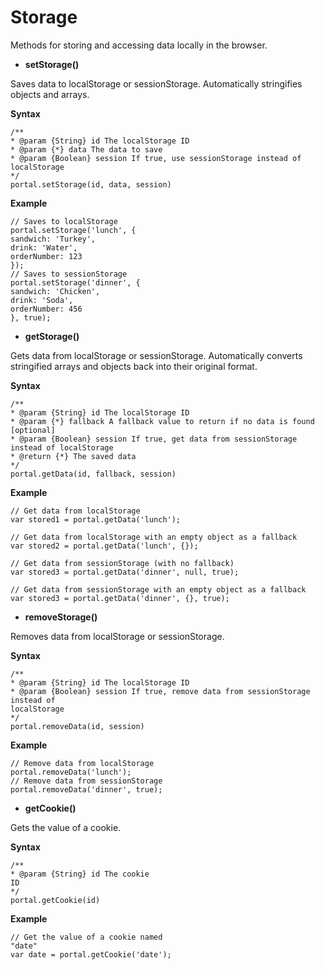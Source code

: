﻿---
sidebar_position: 13
---

# Storage

<head>
  <meta name="guidename" content="API Management"/>
  <meta name="context" content="GUID-23300a5c-7d8e-462a-9b7c-700d5258753d"/>
</head>

Methods for storing and accessing data locally in the browser. 

- **setStorage()**

Saves data to localStorage or sessionStorage. Automatically stringifies objects and arrays.

**Syntax**

```
/**
* @param {String} id The localStorage ID
* @param {*} data The data to save
* @param {Boolean} session If true, use sessionStorage instead of localStorage
*/
portal.setStorage(id, data, session)
```

**Example**

```
// Saves to localStorage
portal.setStorage('lunch', {
sandwich: 'Turkey',
drink: 'Water',
orderNumber: 123
});
// Saves to sessionStorage
portal.setStorage('dinner', {
sandwich: 'Chicken',
drink: 'Soda',
orderNumber: 456
}, true);
```

- **getStorage()**

Gets data from localStorage or sessionStorage. Automatically converts stringified arrays and objects back into their original format.

**Syntax**

```
/**
* @param {String} id The localStorage ID
* @param {*} fallback A fallback value to return if no data is found [optional]
* @param {Boolean} session If true, get data from sessionStorage instead of localStorage
* @return {*} The saved data
*/
portal.getData(id, fallback, session)
```

**Example**

```
// Get data from localStorage
var stored1 = portal.getData('lunch');

// Get data from localStorage with an empty object as a fallback
var stored2 = portal.getData('lunch', {});

// Get data from sessionStorage (with no fallback)
var stored3 = portal.getData('dinner', null, true);

// Get data from sessionStorage with an empty object as a fallback
var stored3 = portal.getData('dinner', {}, true);
```

- **removeStorage()**

Removes data from localStorage or sessionStorage.

**Syntax**

```
/**
* @param {String} id The localStorage ID
* @param {Boolean} session If true, remove data from sessionStorage instead of
localStorage
*/
portal.removeData(id, session)
```

**Example**

```
// Remove data from localStorage
portal.removeData('lunch');
// Remove data from sessionStorage
portal.removeData('dinner', true);
```

- **getCookie()**

Gets the value of a cookie.

**Syntax**

```
/**
* @param {String} id The cookie
ID
*/
portal.getCookie(id)
```

**Example**

```
// Get the value of a cookie named
"date"
var date = portal.getCookie('date');
```

